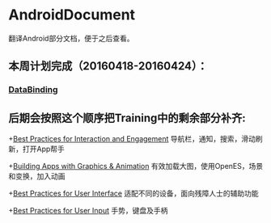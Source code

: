 # AndroidDocument
翻译Android部分文档，便于之后查看。

## 本周计划完成（20160418-20160424）：
### [DataBinding](http://developer.android.com/intl/zh-cn/tools/data-binding/guide.html)

## 后期会按照这个顺序把Training中的剩余部分补齐:
+[Best Practices for Interaction and Engagement](http://developer.android.com/intl/zh-cn/training/best-ux.html)
导航栏，通知，搜索，滑动刷新，打开App帮手

+[Building Apps with Graphics & Animation](http://developer.android.com/intl/zh-cn/training/building-graphics.html)
有效加载大图，使用OpenES，场景和变换，加入动画

+[Best Practices for User Interface](http://developer.android.com/intl/zh-cn/training/best-ui.html)
适配不同的设备，面向残障人士的辅助功能

+[Best Practices for User Input](http://developer.android.com/intl/zh-cn/training/best-user-input.html)
手势，键盘及手柄
